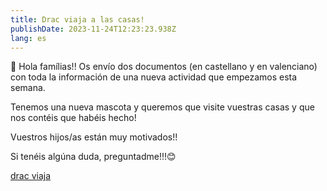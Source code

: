 ```yaml
---
title: Drac viaja a las casas!
publishDate: 2023-11-24T12:23:23.938Z
lang: es
---
```

🐉 Hola famílias!! Os envío dos documentos (en castellano y en valenciano) con toda la información de una nueva actividad que empezamos esta semana. 

Tenemos una nueva mascota y queremos que visite vuestras casas y que nos contéis que habéis hecho! 

Vuestros hijos/as están muy motivados!!

Si tenéis algúna duda, preguntadme!!!😊

[drac viaja](/images/drac_viaja.pdf)